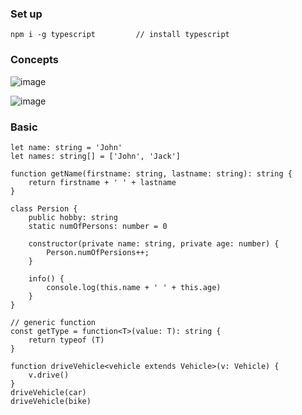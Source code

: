 ### Set up

    npm i -g typescript         // install typescript

### Concepts

![image](https://user-images.githubusercontent.com/840427/136653911-17446a56-7221-41e0-a6d8-63ca60e60c13.png)

![image](https://user-images.githubusercontent.com/840427/136654530-59ae889c-7cc8-4ada-9ebf-b1537663a5db.png)


### Basic

    let name: string = 'John'
    let names: string[] = ['John', 'Jack']
    
    function getName(firstname: string, lastname: string): string {
        return firstname + ' ' + lastname
    }
    
    class Persion {
        public hobby: string
        static numOfPersons: number = 0
        
        constructor(private name: string, private age: number) {
            Person.numOfPersions++;
        }
        
        info() {
            console.log(this.name + ' ' + this.age)
        }
    }
    
    // generic function
    const getType = function<T>(value: T): string {
        return typeof (T)
    }
    
    function driveVehicle<vehicle extends Vehicle>(v: Vehicle) {
        v.drive()
    }
    driveVehicle(car)
    driveVehicle(bike)
